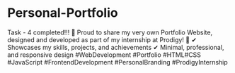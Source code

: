 # Personal-Portfolio
Task - 4 completed!!! 🌟 Proud to share my very own Portfolio Website, designed and developed as part of my internship at Prodigy! 🚀  ✔ Showcases my skills, projects, and achievements ✔ Minimal, professional, and responsive design #WebDevelopment #Portfolio #HTML#CSS  #JavaScript #FrontendDevelopment  #PersonalBranding #ProdigyInternship
